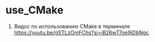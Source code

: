 # use_CMake
1. Видос по использованию CMake в терминале https://youtu.be/gSTLzOmFChs?si=iB26wT7oe9jDbNgc
